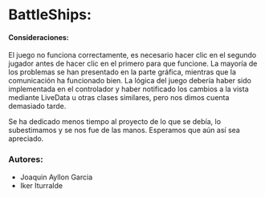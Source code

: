 # BattleShips:

#### Consideraciones:
El juego no funciona correctamente, es necesario hacer clic en el segundo jugador antes de hacer clic en el primero para que funcione.
La mayoría de los problemas se han presentado en la parte gráfica, mientras que la comunicación ha funcionado bien.
La lógica del juego debería haber sido implementada en el controlador y haber notificado los cambios a la vista mediante LiveData u otras clases similares, pero nos dimos cuenta demasiado tarde.

Se ha dedicado menos tiempo al proyecto de lo que se debía, lo subestimamos y se nos fue de las manos. Esperamos que aún así sea apreciado.

### Autores:
- Joaquin Ayllon Garcia
- Iker Iturralde